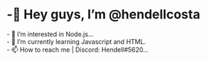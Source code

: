 <div class="title">
<h1>-👋 Hey guys, I’m @hendellcosta </h1>
</div>

<div class="body">
<p>- 👀 I’m interested in Node.js...
<br>
- 🌱 I’m currently learning Javascript and HTML.
<br>
- 📫 How to reach me | Discord: Hendell#5620...</p>

<!---
hendellcosta/hendellcosta is a ✨ special ✨ repository because its `README.md` (this file) appears on your GitHub profile.
You can click the Preview link to take a look at your changes.
--->

<!-- - 👋 Hi, I’m @hendellcosta
- 👀 I’m interested in ...
- 🌱 I’m currently learning ...
- 💞️ I’m looking to collaborate on ...
- 📫 How to reach me ... --!>
